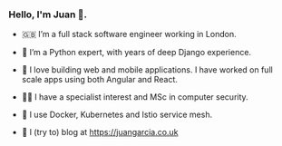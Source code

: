 ### Hello, I'm Juan 👋.

- 🇬🇧 I’m a full stack software engineer working in London.

- 🐍 I’m a Python expert, with years of deep Django experience.

- 📐 I love building web and mobile applications. I have worked on full scale apps using both Angular and React.

- 🕵️‍♂️ I have a specialist interest and MSc in computer security.

- 🐳 I use Docker, Kubernetes and Istio service mesh.

- 💬 I (try to) blog at https://juangarcia.co.uk

<!--
**juanjsebgarcia/juanjsebgarcia** is a ✨ _special_ ✨ repository because its `README.md` (this file) appears on your GitHub profile.

Here are some ideas to get you started:

- 🔭 I’m currently working on ...
- 🌱 I’m currently learning ...
- 👯 I’m looking to collaborate on ...
- 🤔 I’m looking for help with ...
- 💬 Ask me about ...
- 📫 How to reach me: ...
- 😄 Pronouns: ...
- ⚡ Fun fact: ...
-->
